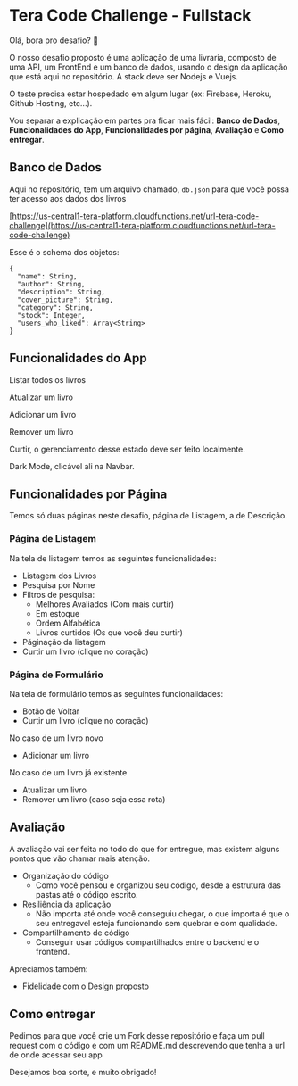 # Tera Code Challenge - Fullstack

Olá, bora pro desafio? :dancers:

O nosso desafio proposto é uma aplicação de uma livraria, composto de uma API, um FrontEnd e um banco de dados, usando o design da aplicação que está aqui no repositório. A stack deve ser Nodejs e Vuejs. 

O teste precisa estar hospedado em algum lugar (ex: Firebase, Heroku, Github Hosting, etc...).

Vou separar a explicação em partes pra ficar mais fácil: **Banco de Dados**, **Funcionalidades do App**, **Funcionalidades por página**, **Avaliação** e **Como entregar**.


## Banco de Dados

Aqui no repositório, tem um arquivo chamado, ```db.json``` para que você possa ter acesso aos dados dos livros

[https://us-central1-tera-platform.cloudfunctions.net/url-tera-code-challenge](https://us-central1-tera-platform.cloudfunctions.net/url-tera-code-challenge)

Esse é o schema dos objetos:

```
{
  "name": String,
  "author": String,
  "description": String, 
  "cover_picture": String,
  "category": String,
  "stock": Integer,
  "users_who_liked": Array<String>
}
```


## Funcionalidades do App


Listar todos os livros

Atualizar um livro

Adicionar um livro

Remover um livro

Curtir, o gerenciamento desse estado deve ser feito localmente.

Dark Mode, clicável ali na Navbar.


## Funcionalidades por Página


Temos só duas páginas neste desafio, página de Listagem, a de Descrição.


### Página de Listagem

Na tela de listagem temos as seguintes funcionalidades:

- Listagem dos Livros
- Pesquisa por Nome
- Filtros de pesquisa:
  - Melhores Avaliados (Com mais curtir)
  - Em estoque
  - Ordem Alfabética
  - Livros curtidos (Os que você deu curtir)
- Páginação da listagem
- Curtir um livro (clique no coração)


### Página de Formulário

Na tela de formulário temos as seguintes funcionalidades:

- Botão de Voltar
- Curtir um livro (clique no coração)

No caso de um livro novo

- Adicionar um livro

No caso de um livro já existente

- Atualizar um livro
- Remover um livro (caso seja essa rota)


## Avaliação

A avaliação vai ser feita no todo do que for entregue, mas existem alguns pontos que vão chamar mais atenção.

- Organização do código
  - Como você pensou e organizou seu código, desde a estrutura das pastas até o código escrito.
- Resiliência da aplicação
  - Não importa até onde você conseguiu chegar, o que importa é que o seu entregavel esteja funcionando sem quebrar e com qualidade.
- Compartilhamento de código
  - Conseguir usar códigos compartilhados entre o backend e o frontend.

Apreciamos também:

- Fidelidade com o Design proposto


## Como entregar

Pedimos para que você crie um Fork desse repositório e faça um pull request com o código e com um README.md descrevendo que tenha a url de onde acessar seu app

Desejamos boa sorte, e muito obrigado!
